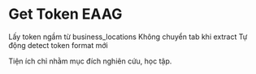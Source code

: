 # Get Token EAAG

Lấy token ngầm từ business_locations
Không chuyển tab khi extract
Tự động detect token format mới

Tiện ích chỉ nhằm mục đích nghiên cứu, học tập. 

